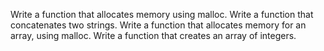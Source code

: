 Write a function that allocates memory using malloc.
Write a function that concatenates two strings.
Write a function that allocates memory for an array, using malloc.
Write a function that creates an array of integers.



